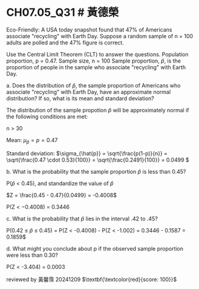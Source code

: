 # CH07.05_Q31 # 黃德榮

Eco-Friendly: A USA today snapshot found that 47% of Americans associate "recycling" with Earth Day.
Suppose a random sample of n = 100 adults are polled and the 47% figure is correct.

Use the Central Limit Theorem (CLT) to answer the questions.
Population proportion, p = 0.47.
Sample size, n = 100
Sample proportion, $\hat{p}$, is the proportion of people in the sample who associate "recycling" with Earth Day.

a. Does the distribution of $\hat{p}$, the sample proportion of Americans who associate "recycling" with Earth Day, have an approximate normal distribution? If so, what is its mean and standard deviation?

The distribution of the sample propotion $\hat{p}$ will be approximately normal if the following conditions are met:

n > 30 

Mean: $\mu_{\hat{p}} = p = 0.47$

Standard deviation: $\sigma_{\hat{p}} = \sqrt{\frac{p(1-p)}{n}} = \sqrt{\frac{0.47 \cdot 0.53}{100}} = \sqrt{\frac{0.2491}{100}} = 0.0499 $

b. What is the probability that the sample proportion $\hat{p}$ is less than 0.45?

P($\hat{p}$ < 0.45), and standardize the value of $\hat{p}$

$Z = \frac{0.45 - 0.47}{0.0499} = -0.4008$

P(Z < −0.4008) = 0.3446

c. What is the probability that $\hat{p}$ lies in the interval .42 to .45?

P(0.42 ≤ $\hat{p}$ ≤ 0.45) = P(Z < -0.4008) - P(Z < -1.002) = 0.3446 - 0.1587 = 0.1859$

d. What might you conclude about p if the observed sample proportion were less than 0.30?

P(Z < -3.404) = 0.0003

reviewed by 黃馨霈 20241209 $\textbf{\textcolor{red}{score: 100}}$
